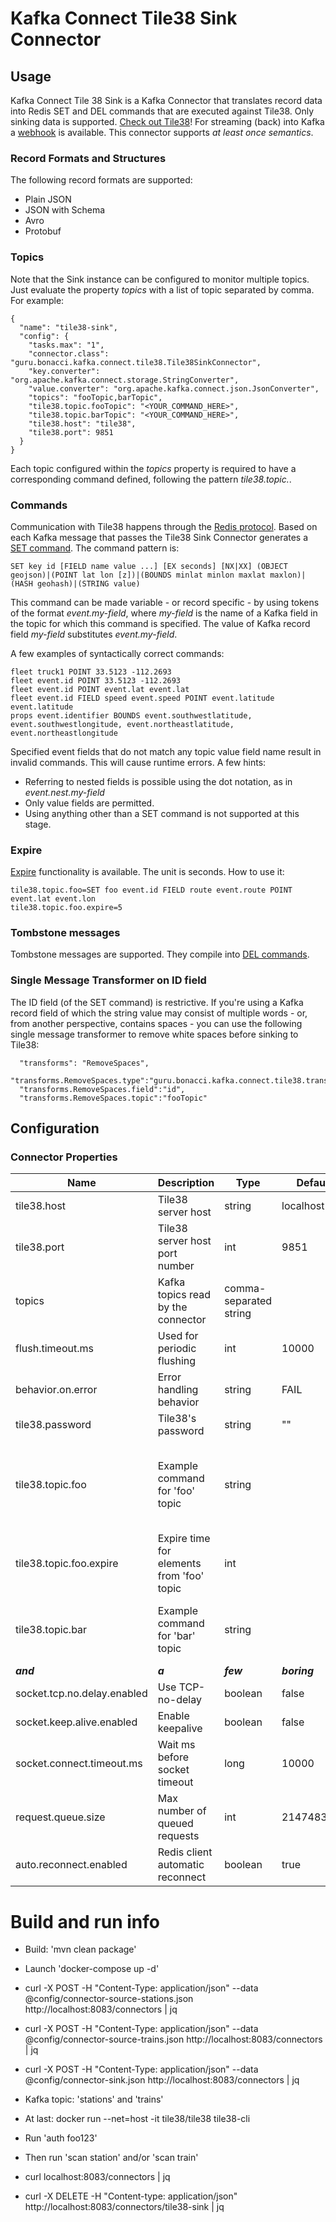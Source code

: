# Kafka Connect Tile38 Sink Connector

## Usage

Kafka Connect Tile 38 Sink is a Kafka Connector that translates record data into Redis SET and DEL commands that are executed against Tile38. Only sinking data is supported. [Check out Tile38](https://tile38.com/)! For streaming (back) into Kafka a [webhook](https://tile38.com/commands/sethook/) is available. This connector supports *at least once semantics*. 

### Record Formats and Structures
The following record formats are supported:

* Plain JSON
* JSON with Schema
* Avro 
* Protobuf

### Topics

Note that the Sink instance can be configured to monitor multiple topics. Just evaluate the property *topics* with a list of topic separated by comma. For example:
```
{
  "name": "tile38-sink",
  "config": {
    "tasks.max": "1",
    "connector.class": "guru.bonacci.kafka.connect.tile38.Tile38SinkConnector",
    "key.converter": "org.apache.kafka.connect.storage.StringConverter",
    "value.converter": "org.apache.kafka.connect.json.JsonConverter",
    "topics": "fooTopic,barTopic",
    "tile38.topic.fooTopic": "<YOUR_COMMAND_HERE>",
    "tile38.topic.barTopic": "<YOUR_COMMAND_HERE>",
    "tile38.host": "tile38",
    "tile38.port": 9851
  }
}

```
Each topic configured within the *topics* property is required to have a corresponding command defined, following the pattern *tile38.topic.<topic name>*.

### Commands

Communication with Tile38 happens through the [Redis protocol](https://tile38.com/commands/). Based on each Kafka message that passes the Tile38 Sink Connector generates a [SET command](https://tile38.com/commands/set/). The command pattern is: 
```
SET key id [FIELD name value ...] [EX seconds] [NX|XX] (OBJECT geojson)|(POINT lat lon [z])|(BOUNDS minlat minlon maxlat maxlon)|(HASH geohash)|(STRING value)
```
This command can be made variable - or record specific - by using tokens of the format *event.my-field*, where *my-field* is the name of a Kafka field in the topic for which this command is specified. The value of Kafka record field *my-field* substitutes *event.my-field*. 

A few examples of syntactically correct commands:
```
fleet truck1 POINT 33.5123 -112.2693
fleet event.id POINT 33.5123 -112.2693
fleet event.id POINT event.lat event.lat
fleet event.id FIELD speed event.speed POINT event.latitude event.latitude
props event.identifier BOUNDS event.southwestlatitude, event.southwestlongitude, event.northeastlatitude, event.northeastlongitude 
```

Specified event fields that do not match any topic value field name result in invalid commands. This will cause runtime errors. A few hints: 
- Referring to nested fields is possible using the dot notation, as in *event.nest.my-field*
- Only value fields are permitted. 
- Using anything other than a SET command is not supported at this stage.

### Expire

[Expire](https://tile38.com/commands/expire/) functionality is available. The unit is seconds. How to use it:
```
tile38.topic.foo=SET foo event.id FIELD route event.route POINT event.lat event.lon
tile38.topic.foo.expire=5
```

### Tombstone messages

Tombstone messages are supported. They compile into [DEL commands](https://tile38.com/commands/del/). 

### Single Message Transformer on ID field
The ID field (of the SET command) is restrictive. If you're using a Kafka record field of which the string value may consist of multiple words - or, from another perspective, contains spaces - you can use the following single message transformer to remove white spaces before sinking to Tile38:

```
  "transforms": "RemoveSpaces",
  "transforms.RemoveSpaces.type":"guru.bonacci.kafka.connect.tile38.transforms.RemoveWhiteSpaces",
  "transforms.RemoveSpaces.field":"id",
  "transforms.RemoveSpaces.topic":"fooTopic"
```

## Configuration

### Connector Properties
Name |	Description	| Type	| Default |	Importance | Example
------------ | ------------- | ------------- | ------------- | ------------- | -------------
tile38.host	| Tile38 server host | string | localhost |	high | localhost 
tile38.port |	Tile38 server host port number | int | 9851 |	high | 9851
topics | Kafka topics read by the connector | comma-separated string | | high | foo,bar
flush.timeout.ms | Used for periodic flushing | int | 10000 | low | 1234
behavior.on.error | Error handling behavior | string | FAIL | medium | LOG or FAIL
tile38.password | Tile38's password | string | "" | low | foo123
tile38.topic.foo | Example command for 'foo' topic | string | | low | SET foo event.id FIELD route event.route POINT event.lat event.lon
tile38.topic.foo.expire | Expire time for elements from 'foo' topic | int | | low | 5 
tile38.topic.bar | Example command for 'bar' topic | string | | low | SET anything event.the_key POINT event.latitude event.longitude
***and*** | ***a*** | ***few*** | ***boring*** | ***connection*** | ***settings***
socket.tcp.no.delay.enabled | Use TCP-no-delay | boolean | false | low |
socket.keep.alive.enabled | Enable keepalive | boolean | false | low |
socket.connect.timeout.ms | Wait ms before socket timeout | long | 10000 | low |
request.queue.size | Max number of queued requests | int | 2147483647 | low |
auto.reconnect.enabled | Redis client automatic reconnect | boolean | true | low |

# Build and run info

* Build: 'mvn clean package'
* Launch 'docker-compose up -d'
* curl -X POST -H "Content-Type: application/json" --data @config/connector-source-stations.json http://localhost:8083/connectors | jq
* curl -X POST -H "Content-Type: application/json" --data @config/connector-source-trains.json http://localhost:8083/connectors | jq
* curl -X POST -H "Content-Type: application/json" --data @config/connector-sink.json http://localhost:8083/connectors | jq
* Kafka topic: 'stations' and 'trains'
* At last: docker run --net=host -it tile38/tile38 tile38-cli
* Run 'auth foo123'
* Then run 'scan station' and/or 'scan train'

* curl localhost:8083/connectors | jq
* curl -X DELETE -H "Content-type: application/json" http://localhost:8083/connectors/tile38-sink | jq


